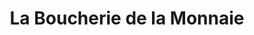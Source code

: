 ---
title: "La Boucherie de la Monnaie"
url: /rennes/la-boucherie-de-la-monnaie/
shop: boucherie
---